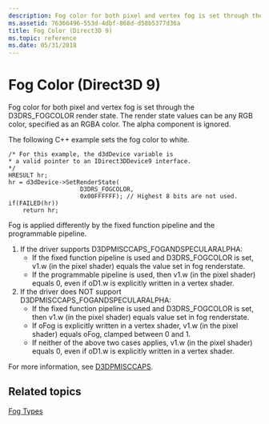 ```yaml
---
description: Fog color for both pixel and vertex fog is set through the D3DRS\_FOGCOLOR render state. The render state values can be any RGB color, specified as an RGBA color. The alpha component is ignored.
ms.assetid: 76366496-553d-4dbf-868d-d58b5377d36a
title: Fog Color (Direct3D 9)
ms.topic: reference
ms.date: 05/31/2018
---
```


# Fog Color (Direct3D 9)

Fog color for both pixel and vertex fog is set through the D3DRS\_FOGCOLOR render state. The render state values can be any RGB color, specified as an RGBA color. The alpha component is ignored.

The following C++ example sets the fog color to white.


```
/* For this example, the d3dDevice variable is
* a valid pointer to an IDirect3DDevice9 interface.
*/
HRESULT hr;
hr = d3dDevice->SetRenderState(
                    D3DRS_FOGCOLOR,
                    0x00FFFFFF); // Highest 8 bits are not used.
if(FAILED(hr))
    return hr;
```



Fog is applied differently by the fixed function pipeline and the programmable pipeline.

1.  If the driver supports D3DPMISCCAPS\_FOGANDSPECULARALPHA:
    -   If the fixed function pipeline is used and D3DRS\_FOGCOLOR is set, v1.w (in the pixel shader) equals the value set in fog renderstate.
    -   If the programmable pipeline is used, then v1.w (in the pixel shader) equals 0, even if oD1.w is explicitly written in a vertex shader.
2.  If the driver does NOT support D3DPMISCCAPS\_FOGANDSPECULARALPHA:
    -   If the fixed function pipeline is used and D3DRS\_FOGCOLOR is set, then v1.w (in the pixel shader) equals value set in fog renderstate.
    -   If oFog is explicitly written in a vertex shader, v1.w (in the pixel shader) equals oFog, clamped between 0 and 1.
    -   If neither of the above two cases applies, v1.w (in the pixel shader) equals 0, even if oD1.w is explicitly written in a vertex shader.

For more information, see [D3DPMISCCAPS](d3dpmisccaps.md).

## Related topics

<dl> <dt>

[Fog Types](fog-types.md)
</dt> </dl>

 

 



